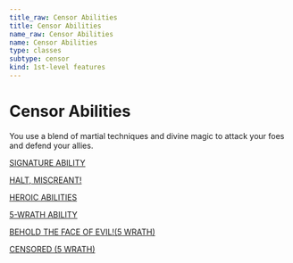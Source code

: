 ```yaml
---
title_raw: Censor Abilities
title: Censor Abilities
name_raw: Censor Abilities
name: Censor Abilities
type: classes
subtype: censor
kind: 1st-level features
---
```


# Censor Abilities

You use a blend of martial techniques and divine magic to attack your foes and defend your allies.

[SIGNATURE ABILITY](./Signature%20Ability/Signature%20Ability.md)

[HALT, MISCREANT!](./Halt%20Miscreant/Halt%20Miscreant.md)

[HEROIC ABILITIES](./Heroic%20Abilities/Heroic%20Abilities.md)

[5-WRATH ABILITY](./5-Wrath%20Ability/5-Wrath%20Ability.md)

[BEHOLD THE FACE OF EVIL!(5 WRATH)](<./Behold%20The%20Face%20Of%20EVIL(5%20WRATH).md>)

[CENSORED (5 WRATH)](./Censored/Censored.md)
